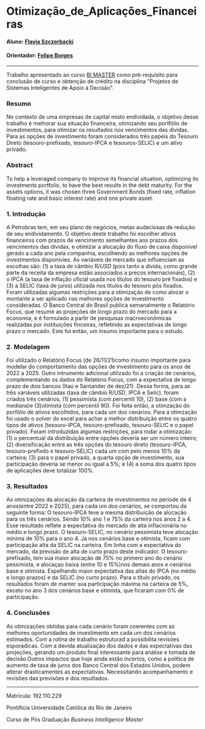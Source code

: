 # Otimização_de_Aplicações_Financeiras

#### Aluno: [Flavia Szczerbacki](https://github.com/BIFla)
#### Orientador: [Felipe Borges](https://github.com/FelipeBorgesC)

---

Trabalho apresentado ao curso [BI MASTER](https://ica.puc-rio.ai/bi-master) como pré-requisito para conclusão de curso e obtenção de crédito na disciplina "Projetos de Sistemas Inteligentes de Apoio à Decisão".



### Resumo

No contexto de uma empresas de capital misto endividada, o objetivo desse trabalho é melhorar sua situação financeira, otimizando seu portfólio de investimentos, para otimizar os resultados nos vencimentos das dívidas. 
Para as opções de investimento foram considerados três papéis do Tesouro Direto (tesouro-prefixado, tesouro-IPCA e tesouros-SELIC) e um ativo privado. 


### Abstract


To help a leveraged company to improve its financial situation, optimizing its investments portfolio, to have the best results in the debt maturity. 
For the assets options, it was chosen three Government Bonds (fixed rate, inflation floating rate and basic interest rate) and one private asset. 
 
### 1. Introdução

A Petrobras tem, em seu plano de negócios, metas audaciosas de redução de seu endividamento. O objetivo deste trabalho foi escolher ativos financeiros com prazos de vencimento semelhantes aos prazos dos vencimentos das dívidas, e otimizar a alocação do fluxo de caixa disponível gerado a cada ano pela companhia, escolhendo as melhores opções de investmentos disponívies. 
As variáveis de mercado que influenciam as escolhas são: (1) a taxa de câmbio R$/USD$ (pois tanto a dívida, como grande parte da receita da empresa estão associados a preços internacionais), (2) o IPCA (a taxa de inflação oficial usada nos títulos do tesouro pré fixados) e (3) a SELIC (taxa de juros) utilizada nos títulos do tesouro pós fixados. Foram utilizadas algumas restrições para a otimização de como alocar o montante a ser aplicado nas melhores opções de investimento consideradas. 
O Banco Central do Brasil publica semanalmente o Relatório Focus, que resume as projeções de longo prazo do mercado para a economia, e é formulado a partir de pesquisas macroeconômicas realizadas por instituições finceiras, refletindo as expectativas de longo prazo o mercado. Este foi então, um insumo importante para o estudo.   

### 2. Modelagem

Foi utilizado o Relatório Focus (de 26/11/21)como insumo importante para modelar do comportamento das opções de investimento para os anos de 2022 a 2025.
Outro intrumento adicional utilizado foi a criação de cenários, complementando os dados do Relatório Focus, com a expectativa de longo prazo de dois bancos (Itaú e Santander de dez/21). 
Dessa forma, para as três variáveis utilizadas (taxa de câmbio R$/USD$, IPCA e Selic), foram criados três cenários, (1) pessimista (com percentil 10), (2) base (com a mediana)e (3)otimista (com percentil 90).
Foi feita então, a otimzação do porfólio de ativos escolhidos, para cada um dos cenários. Para a otimzação foi usado o solver do excel para achar a melhor distribuição entre os quatro tipos de ativos (tesouro-IPCA, tesouro-prefixado, tesouro-SELIC e o papel privado).
Foram introduzidas algumas restrições, para rodar a otimização: (1) o percentual da distribuição entre opções deveria ser um número inteiro; (2) diversificação entre as três opções do tesouro direto (tesouro-IPCA, tesouro-prefixdo e tesouro-SELIC) cada um com pelo menos 10% da carteira; (3) para o papel privado, a quarta opção de investimento, sua participação deveria se menor ou igual a 5%; e (4) a soma dos quatro tipos de aplicações deve totalizar 100%.


### 3. Resultados

As otimizações da alocação da carteira de investimentos no període de 4 anos(entre 2022 e 2025), para cada um dos cenários, se comportou da seguinte forma:
O tesouro-IPCA teve a mesma distribuição de alocação para os três cenários. Sendo 10% ano 1 e 75% da carteira nos anos 2 a 4. Esse resultado reflete a expectativa do mercado de alta inflacionária no médio e longo prazo.
O tesouro-SELIC, no cenário pessimista teve alocação mínima de 10% para o ano 4. Já nos cenários base e otimista, ficam com participação alta da SELIC na carteira. Em linha com a expectativa do mercado, da previsão de alta de curto prazo deste indicador.
O tesouro-prefixado, tem sua maior alocação de 75% no primero ano do cenário pessimista, e alocaçao baixa (entre 10 e 15%)nos demais anos e cenários base e otimista. Espelhando maior expectativa das altas do IPCA (no médio e longo prazos) e da SELIC (no curto prazo).
Para o título privado, os resultados foram de manter sua participação máxima na carteira de 5%, exceto no ano 3 dos cenários base e otimista, que ficaram com 0% de participação.

### 4. Conclusões

As otimizações obtidas para cada cenário foram coerentes com as melhores oportunidades de investimento em cada um dos cenários estimados. 
Com a rotina de trabalho estruturad
a possibilita revisões esporádicas. Com a devida atualização dos dados e das expectativas das projeções, gerando um produto final interessante para análise e tomada de decisão.Outros impactos que hoje ainda estão incertos, como a política de aumento de taxa de juros dos Banco Central dos Estados Unidos, podem alterar drasticamentes as expectativas. Necessitando acompanhamento e revisões das previsões e dos resultados.

---

Matrícula: 192.110.229

Pontifícia Universidade Católica do Rio de Janeiro

Curso de Pós Graduação *Business Intelligence Master*
